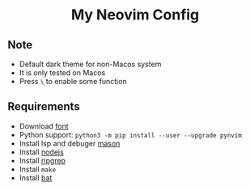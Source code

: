 # <Center>My Neovim Config</Center>

## Note

* Default dark theme for non-Macos system
* It is only tested on Macos
* Press `\` to enable some function

## Requirements

* Download [font](https://www.nerdfonts.com)
* Python support: `python3 -m pip install --user --upgrade pynvim`
* Install lsp and debuger [mason](https://github.com/williamboman/mason.nvim)
* Install [nodejs](https://nodejs.org/en/download)
* Install [ripgrep](https://github.com/BurntSushi/ripgrep)
* Install `make`
* Install [bat](https://github.com/sharkdp/bat)
